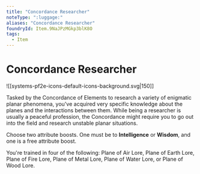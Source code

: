 ```yaml
---
title: "Concordance Researcher"
noteType: ":luggage:"
aliases: "Concordance Researcher"
foundryId: Item.9NaJPzMGkp3blK8O
tags:
  - Item
---
```


# Concordance Researcher
![[systems-pf2e-icons-default-icons-background.svg|150]]

Tasked by the Concordance of Elements to research a variety of enigmatic planar phenomena, you've acquired very specific knowledge about the planes and the interactions between them. While being a researcher is usually a peaceful profession, the Concordance might require you to go out into the field and research unstable planar situations.

Choose two attribute boosts. One must be to **Intelligence** or **Wisdom**, and one is a free attribute boost.

You're trained in four of the following: Plane of Air Lore, Plane of Earth Lore, Plane of Fire Lore, Plane of Metal Lore, Plane of Water Lore, or Plane of Wood Lore.
